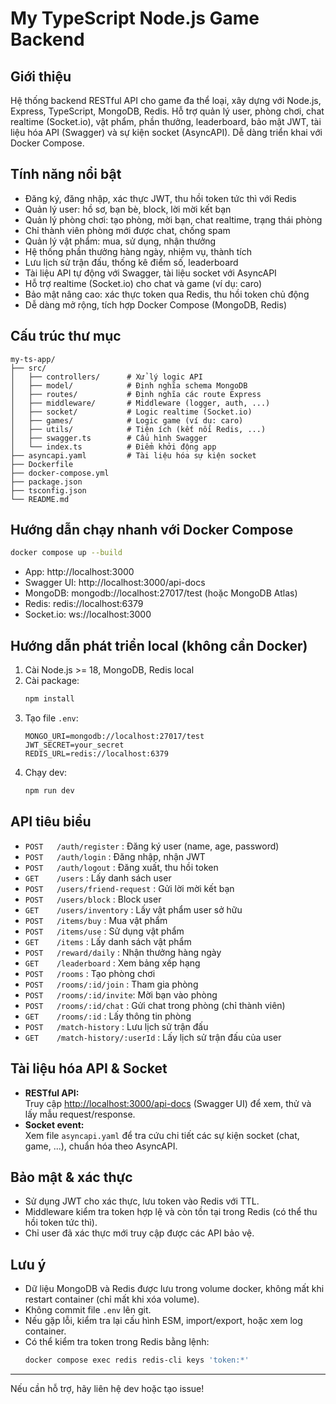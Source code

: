 # My TypeScript Node.js Game Backend

## Giới thiệu

Hệ thống backend RESTful API cho game đa thể loại, xây dựng với Node.js, Express, TypeScript, MongoDB, Redis. Hỗ trợ quản lý user, phòng chơi, chat realtime (Socket.io), vật phẩm, phần thưởng, leaderboard, bảo mật JWT, tài liệu hóa API (Swagger) và sự kiện socket (AsyncAPI). Dễ dàng triển khai với Docker Compose.

## Tính năng nổi bật

- Đăng ký, đăng nhập, xác thực JWT, thu hồi token tức thì với Redis
- Quản lý user: hồ sơ, bạn bè, block, lời mời kết bạn
- Quản lý phòng chơi: tạo phòng, mời bạn, chat realtime, trạng thái phòng
- Chỉ thành viên phòng mới được chat, chống spam
- Quản lý vật phẩm: mua, sử dụng, nhận thưởng
- Hệ thống phần thưởng hàng ngày, nhiệm vụ, thành tích
- Lưu lịch sử trận đấu, thống kê điểm số, leaderboard
- Tài liệu API tự động với Swagger, tài liệu socket với AsyncAPI
- Hỗ trợ realtime (Socket.io) cho chat và game (ví dụ: caro)
- Bảo mật nâng cao: xác thực token qua Redis, thu hồi token chủ động
- Dễ dàng mở rộng, tích hợp Docker Compose (MongoDB, Redis)

## Cấu trúc thư mục

```
my-ts-app/
├── src/
│   ├── controllers/      # Xử lý logic API
│   ├── model/            # Định nghĩa schema MongoDB
│   ├── routes/           # Định nghĩa các route Express
│   ├── middleware/       # Middleware (logger, auth, ...)
│   ├── socket/           # Logic realtime (Socket.io)
│   ├── games/            # Logic game (ví dụ: caro)
│   ├── utils/            # Tiện ích (kết nối Redis, ...)
│   ├── swagger.ts        # Cấu hình Swagger
│   └── index.ts          # Điểm khởi động app
├── asyncapi.yaml         # Tài liệu hóa sự kiện socket
├── Dockerfile
├── docker-compose.yml
├── package.json
├── tsconfig.json
└── README.md
```

## Hướng dẫn chạy nhanh với Docker Compose

```sh
docker compose up --build
```

- App: http://localhost:3000
- Swagger UI: http://localhost:3000/api-docs
- MongoDB: mongodb://localhost:27017/test (hoặc MongoDB Atlas)
- Redis: redis://localhost:6379
- Socket.io: ws://localhost:3000

## Hướng dẫn phát triển local (không cần Docker)

1. Cài Node.js >= 18, MongoDB, Redis local
2. Cài package:
   ```sh
   npm install
   ```
3. Tạo file `.env`:
   ```env
   MONGO_URI=mongodb://localhost:27017/test
   JWT_SECRET=your_secret
   REDIS_URL=redis://localhost:6379
   ```
4. Chạy dev:
   ```sh
   npm run dev
   ```

## API tiêu biểu

- `POST   /auth/register` : Đăng ký user (name, age, password)
- `POST   /auth/login` : Đăng nhập, nhận JWT
- `POST   /auth/logout` : Đăng xuất, thu hồi token
- `GET    /users` : Lấy danh sách user
- `POST   /users/friend-request` : Gửi lời mời kết bạn
- `POST   /users/block` : Block user
- `GET    /users/inventory` : Lấy vật phẩm user sở hữu
- `POST   /items/buy` : Mua vật phẩm
- `POST   /items/use` : Sử dụng vật phẩm
- `GET    /items` : Lấy danh sách vật phẩm
- `POST   /reward/daily` : Nhận thưởng hàng ngày
- `GET    /leaderboard` : Xem bảng xếp hạng
- `POST   /rooms` : Tạo phòng chơi
- `POST   /rooms/:id/join` : Tham gia phòng
- `POST   /rooms/:id/invite`: Mời bạn vào phòng
- `POST   /rooms/:id/chat` : Gửi chat trong phòng (chỉ thành viên)
- `GET    /rooms/:id` : Lấy thông tin phòng
- `POST   /match-history` : Lưu lịch sử trận đấu
- `GET    /match-history/:userId` : Lấy lịch sử trận đấu của user

## Tài liệu hóa API & Socket

- **RESTful API:**  
  Truy cập [http://localhost:3000/api-docs](http://localhost:3000/api-docs) (Swagger UI) để xem, thử và lấy mẫu request/response.
- **Socket event:**  
  Xem file `asyncapi.yaml` để tra cứu chi tiết các sự kiện socket (chat, game, ...), chuẩn hóa theo AsyncAPI.

## Bảo mật & xác thực

- Sử dụng JWT cho xác thực, lưu token vào Redis với TTL.
- Middleware kiểm tra token hợp lệ và còn tồn tại trong Redis (có thể thu hồi token tức thì).
- Chỉ user đã xác thực mới truy cập được các API bảo vệ.

## Lưu ý

- Dữ liệu MongoDB và Redis được lưu trong volume docker, không mất khi restart container (chỉ mất khi xóa volume).
- Không commit file `.env` lên git.
- Nếu gặp lỗi, kiểm tra lại cấu hình ESM, import/export, hoặc xem log container.
- Có thể kiểm tra token trong Redis bằng lệnh:
  ```sh
  docker compose exec redis redis-cli keys 'token:*'
  ```

---

Nếu cần hỗ trợ, hãy liên hệ dev hoặc tạo issue!
